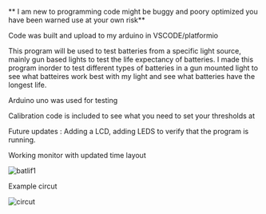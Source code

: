 ** I am new to programming code might be buggy and poory optimized you have been warned use at your own risk**

Code was built and upload to my arduino in VSCODE/platformio

This program will be used to test batteries from a specific light source, mainly gun based lights to test the life expectancy of batteries. 
   I made this program inorder to test different types of batteries in a gun mounted light to see what batteires work best with my light and see what batteries have the longest life. 

Arduino uno was used for testing 

Calibration code is included to see what you need to set your thresholds at 

Future updates : Adding a LCD, adding LEDS to verify that the program is running. 

Working monitor with updated time layout

![batlif1](https://github.com/Gizmoi/Battery-Tester/assets/171525244/4ec86a40-d5f2-4710-be4d-3cdab5dd1ec5)



Example circut


![circut](https://github.com/Gizmoi/Battery-Tester/assets/171525244/bda5c96a-a31e-4f91-b20d-9ce6a360a0be)

